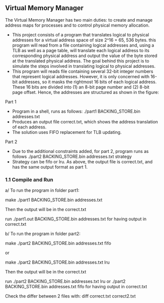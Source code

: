 ## Virtual Memory Manager

The Virtual Memory Manager has two main duties: to create and manage address maps for processes and to control physical memory allocation.
  - This project consists of a program that translates logical to physical addresses for a virtual address space of size 2^16 = 65, 536 bytes. this program will read from a file containing logical addresses and, using a TLB as well as a page table, will translate each logical address to its corresponding physical address and output the value of the byte stored at the translated physical address. The goal behind this project is to simulate the steps involved in translating logical to physical addresses.
  - This program will reads file containing several 32-bit integer numbers that represent logical addresses. However, it is only concerned with 16-bit addresses, so it masks the rightmost 16 bits of each logical address. These 16 bits are divided into (1) an 8-bit page number and (2) 8-bit page offset. Hence, the addresses are structured as shown in the figure:

Part 1
  - Program in a shell, runs as follows: ./part1 BACKING_STORE.bin addresses.txt
  - Produces an output file correct.txt, which shows the address translation of each address. 
  - The solution uses FIFO replacement for TLB updating. 
  
Part 2
  - Due to the additional constraints added, for part 2, program runs as follows ./part2 BACKING_STORE.bin addresses.txt strategy
  - Strategy can be fifo or lru. As above, the output file is correct.txt, and has the same output format as part 1. 

### 1.1 Compile and Run

a/ To run the program in folder part1:

make
./part1 BACKING_STORE.bin addresses.txt 

Then the output will be in the correct.txt

run ./part1.out BACKING_STORE.bin addresses.txt for having output in correct.txt

b/ To run the program in folder part2:

make
./part2 BACKING_STORE.bin addresses.txt fifo

or 

make
./part2 BACKING_STORE.bin addresses.txt lru

Then the output will be in the correct.txt

run ./part2 BACKING_STORE.bin addresses.txt lru 
or   ./part2 BACKING_STORE.bin addresses.txt fifo for having output in correct.txt

Check the differ between 2 files with: diff correct.txt correct2.txt
